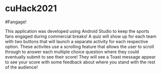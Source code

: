 # cuHack2021
#Fangage!

This application was developed using Android Studio to keep the sports fans engaged during commercial breaks! A quiz will show up for each team with two buttons that will launch a separate activity for each respective option. These activites use a scrolling feature that allows the user to scroll through to answer each multiple choice question where they could eventually submit to see their score! They will see a Toast message appear to see your score with some feedback about where you stand with the rest of the audience!
